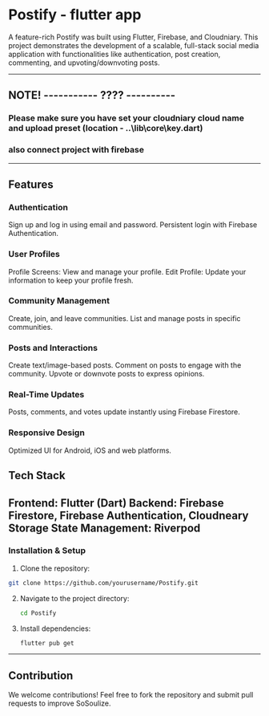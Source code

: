# Postify - flutter app
A feature-rich Postify was built using Flutter, Firebase, and Cloudniary. This project demonstrates the development of a scalable, full-stack social media application with functionalities like authentication, post creation, commenting, and upvoting/downvoting posts.

---

## NOTE! ----------- ???? ----------
   ### Please make sure you have set your cloudniary cloud name and upload preset  (location - ..\lib\core\key.dart)
   ### also connect project with firebase 

---

## Features

### Authentication
 Sign up and log in using email and password.
Persistent login with Firebase Authentication.

  ### User Profiles
  Profile Screens: View and manage your profile.
  Edit Profile: Update your information to keep your profile fresh.

  ### Community Management
  Create, join, and leave communities.
  List and manage posts in specific communities.

  ### Posts and Interactions
  Create text/image-based posts.
  Comment on posts to engage with the community.
  Upvote or downvote posts to express opinions.

  ### Real-Time Updates
  Posts, comments, and votes update instantly using Firebase Firestore.

  ### Responsive Design
  Optimized UI for Android, iOS and web platforms. 



## Tech Stack
Frontend: Flutter (Dart)
Backend: Firebase Firestore, Firebase Authentication, Cloudneary Storage
State Management: Riverpod
---

### Installation & Setup

1.  Clone the repository:
   ```bash
   git clone https://github.com/yourusername/Postify.git
   ```
2. Navigate to the project directory:
   ```bash
   cd Postify
   ```
3. Install dependencies:
   ```bash
   flutter pub get
   ```
---

## Contribution
We welcome contributions! Feel free to fork the repository and submit pull requests to improve SoSoulize.


